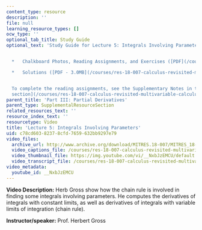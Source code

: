 ```yaml
---
content_type: resource
description: ''
file: null
learning_resource_types: []
ocw_type: ''
optional_tab_title: Study Guide
optional_text: 'Study Guide for Lecture 5: Integrals Involving Parameters


  *   Chalkboard Photos, Reading Assignments, and Exercises ([PDF](/courses/res-18-007-calculus-revisited-multivariable-calculus-fall-2011/resources/mitres_18_007_partiii_lec05))

  *   Solutions ([PDF - 3.0MB](/courses/res-18-007-calculus-revisited-multivariable-calculus-fall-2011/resources/mitres_18_007_partiii_sol05))


  To complete the reading assignments, see the Supplementary Notes in the [Study Materials
  section](/courses/res-18-007-calculus-revisited-multivariable-calculus-fall-2011/pages/study-materials).'
parent_title: 'Part III: Partial Derivatives'
parent_type: SupplementalResourceSection
related_resources_text: ''
resource_index_text: ''
resourcetype: Video
title: 'Lecture 5: Integrals Involving Parameters'
uid: c78cd603-8237-8cfd-7659-632bb9297e79
video_files:
  archive_url: http://www.archive.org/download/MITRES.18-007/MITRES_18-007_Part3_lec5_300k.mp4
  video_captions_file: /courses/res-18-007-calculus-revisited-multivariable-calculus-fall-2011/31b2db18feaf571aa928da5af967af0b_NxbJzEMCU.vtt
  video_thumbnail_file: https://img.youtube.com/vi/__NxbJzEMCU/default.jpg
  video_transcript_file: /courses/res-18-007-calculus-revisited-multivariable-calculus-fall-2011/7712fa509966a9b124fbf8bb83c03a25_NxbJzEMCU.pdf
video_metadata:
  youtube_id: __NxbJzEMCU
---
```


**Video Description:** Herb Gross show how the chain rule is involved in finding some integrals involving parameters. He computes the derivatives of integrals with constant limits, as well as derivatives of integrals with variable limits of integration (chain rule).

**Instructor/speaker:** Prof. Herbert Gross